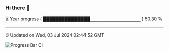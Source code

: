 ### Hi there 👋

⏳ Year progress { ███████████████▁▁▁▁▁▁▁▁▁▁▁▁▁▁▁ } 50.30 %

---

⏰ Updated on Wed, 03 Jul 2024 02:44:52 GMT

![Progress Bar CI](https://github.com/IshwaranRudhara/GIT-ACTION/workflows/Progress%20Bar%20CI/badge.svg)
